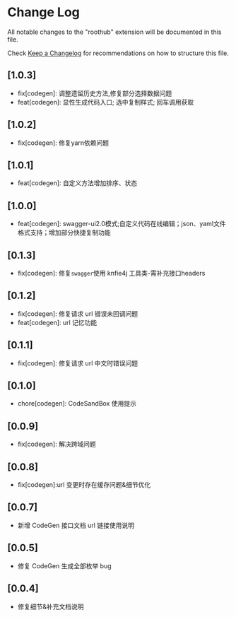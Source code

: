 <!--
 * @Author: ZtrainWilliams ztrain1224@163.com
 * @Date: 2022-07-27 17:12:59
 * @Description: 
-->

# Change Log

All notable changes to the "roothub" extension will be documented in this file.

Check [Keep a Changelog](http://keepachangelog.com/) for recommendations on how to structure this file.

## [1.0.3]

- fix[codegen]: 调整遗留历史方法,修复部分选择数据问题
- feat[codegen]: 显性生成代码入口; 选中复制样式; 回车调用获取

## [1.0.2]

- fix[codegen]: 修复yarn依赖问题

## [1.0.1]

- feat[codegen]: 自定义方法增加排序、状态

## [1.0.0]

- feat[codegen]: swagger-ui2.0模式;自定义代码在线编辑；json、yaml文件格式支持；增加部分快捷复制功能

## [0.1.3]

- fix[codegen]: 修复`swagger`使用 knfie4j 工具类-需补充接口headers

## [0.1.2]

- fix[codegen]: 修复请求 url 错误未回调问题
- feat[codegen]: url 记忆功能

## [0.1.1]

- fix[codegen]: 修复请求 url 中文时错误问题

## [0.1.0]

- chore[codegen]: CodeSandBox 使用提示

## [0.0.9]

- fix[codegen]: 解决跨域问题

## [0.0.8]

- fix[codegen]:url 变更时存在缓存问题&细节优化

## [0.0.7]

- 新增 CodeGen 接口文档 url 链接使用说明

## [0.0.5]

- 修复 CodeGen 生成全部枚举 bug

## [0.0.4]

- 修复细节&补充文档说明
